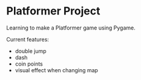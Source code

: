 # Platformer Project
Learning to make a Platformer game using Pygame.

Current features:
- double jump
- dash
- coin points
- visual effect when changing map
